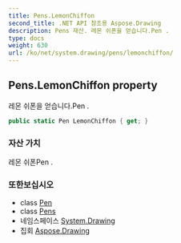 ```yaml
---
title: Pens.LemonChiffon
second_title: .NET API 참조용 Aspose.Drawing
description: Pens 재산. 레몬 쉬폰을 얻습니다.Pen .
type: docs
weight: 630
url: /ko/net/system.drawing/pens/lemonchiffon/
---
```

## Pens.LemonChiffon property

레몬 쉬폰을 얻습니다.Pen .

```csharp
public static Pen LemonChiffon { get; }
```

### 자산 가치

레몬 쉬폰Pen .

### 또한보십시오

* class [Pen](../../pen/)
* class [Pens](../)
* 네임스페이스 [System.Drawing](../../pens/)
* 집회 [Aspose.Drawing](../../../)


